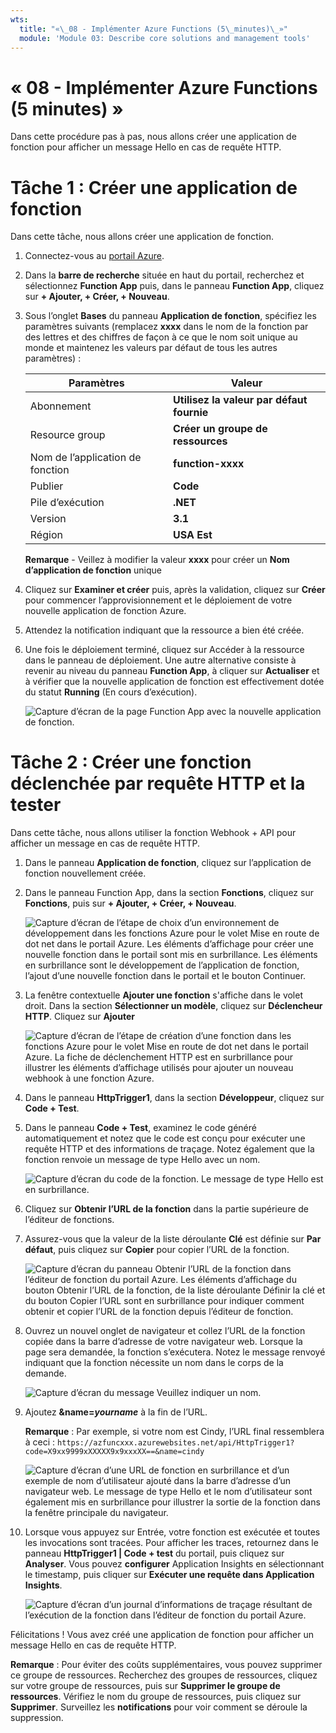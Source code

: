 ```yaml
---
wts:
  title: "«\_08 - Implémenter Azure Functions (5\_minutes)\_»"
  module: 'Module 03: Describe core solutions and management tools'
---
```

# <a name="08---implement-azure-functions-5-min"></a>« 08 - Implémenter Azure Functions (5 minutes) »

Dans cette procédure pas à pas, nous allons créer une application de fonction pour afficher un message Hello en cas de requête HTTP. 

# <a name="task-1-create-a-function-app"></a>Tâche 1 : Créer une application de fonction 

Dans cette tâche, nous allons créer une application de fonction.

1. Connectez-vous au [portail Azure](https://portal.azure.com).

2. Dans la **barre de recherche** située en haut du portail, recherchez et sélectionnez **Function App** puis, dans le panneau **Function App**, cliquez sur **+ Ajouter, + Créer, + Nouveau**.

3. Sous l’onglet **Bases** du panneau **Application de fonction**, spécifiez les paramètres suivants (remplacez **xxxx** dans le nom de la fonction par des lettres et des chiffres de façon à ce que le nom soit unique au monde et maintenez les valeurs par défaut de tous les autres paramètres) : 

    | Paramètres | Valeur |
    | -- | --|
    | Abonnement | **Utilisez la valeur par défaut fournie** |
    | Resource group | **Créer un groupe de ressources** |
    | Nom de l’application de fonction | **function-xxxx** |
    | Publier | **Code** |
    | Pile d’exécution | **.NET** |
    | Version | **3.1** |
    | Région | **USA Est** |

    **Remarque** - Veillez à modifier la valeur **xxxx** pour créer un **Nom d’application de fonction** unique

4. Cliquez sur **Examiner et créer** puis, après la validation, cliquez sur **Créer** pour commencer l’approvisionnement et le déploiement de votre nouvelle application de fonction Azure.

5. Attendez la notification indiquant que la ressource a bien été créée.

6. Une fois le déploiement terminé, cliquez sur Accéder à la ressource dans le panneau de déploiement. Une autre alternative consiste à revenir au niveau du panneau **Function App**, à cliquer sur **Actualiser** et à vérifier que la nouvelle application de fonction est effectivement dotée du statut **Running** (En cours d’exécution). 

    ![Capture d’écran de la page Function App avec la nouvelle application de fonction.](../images/0701.png)

# <a name="task-2-create-a-http-triggered-function-and-test"></a>Tâche 2 : Créer une fonction déclenchée par requête HTTP et la tester

Dans cette tâche, nous allons utiliser la fonction Webhook + API pour afficher un message en cas de requête HTTP. 

1. Dans le panneau **Application de fonction**, cliquez sur l’application de fonction nouvellement créée. 

2. Dans le panneau Function App, dans la section **Fonctions**, cliquez sur **Fonctions**, puis sur **+ Ajouter, + Créer, + Nouveau**.

    ![Capture d’écran de l’étape de choix d’un environnement de développement dans les fonctions Azure pour le volet Mise en route de dot net dans le portail Azure. Les éléments d’affichage pour créer une nouvelle fonction dans le portail sont mis en surbrillance. Les éléments en surbrillance sont le développement de l’application de fonction, l’ajout d’une nouvelle fonction dans le portail et le bouton Continuer.](../images/0702.png)

3. La fenêtre contextuelle **Ajouter une fonction** s'affiche dans le volet droit. Dans la section **Sélectionner un modèle**, cliquez sur **Déclencheur HTTP**. Cliquez sur **Ajouter** 

    ![Capture d’écran de l’étape de création d’une fonction dans les fonctions Azure pour le volet Mise en route de dot net dans le portail Azure. La fiche de déclenchement HTTP est en surbrillance pour illustrer les éléments d’affichage utilisés pour ajouter un nouveau webhook à une fonction Azure.](../images/0702a.png)

4. Dans le panneau **HttpTrigger1**, dans la section **Développeur**, cliquez sur **Code + Test**. 

5. Dans le panneau **Code + Test**, examinez le code généré automatiquement et notez que le code est conçu pour exécuter une requête HTTP et des informations de traçage. Notez également que la fonction renvoie un message de type Hello avec un nom. 

    ![Capture d’écran du code de la fonction. Le message de type Hello est en surbrillance.](../images/0704.png)

6. Cliquez sur **Obtenir l’URL de la fonction** dans la partie supérieure de l’éditeur de fonctions. 

7. Assurez-vous que la valeur de la liste déroulante **Clé** est définie sur **Par défaut**, puis cliquez sur **Copier** pour copier l’URL de la fonction. 

    ![Capture d’écran du panneau Obtenir l’URL de la fonction dans l’éditeur de fonction du portail Azure. Les éléments d’affichage du bouton Obtenir l’URL de la fonction, de la liste déroulante Définir la clé et du bouton Copier l’URL sont en surbrillance pour indiquer comment obtenir et copier l’URL de la fonction depuis l’éditeur de fonction.](../images/0705.png)

8. Ouvrez un nouvel onglet de navigateur et collez l’URL de la fonction copiée dans la barre d’adresse de votre navigateur web. Lorsque la page sera demandée, la fonction s’exécutera. Notez le message renvoyé indiquant que la fonction nécessite un nom dans le corps de la demande.

    ![Capture d’écran du message Veuillez indiquer un nom.](../images/0706.png)

9. Ajoutez **&name=*yourname*** à la fin de l’URL.

    **Remarque** : Par exemple, si votre nom est Cindy, l’URL final ressemblera à ceci : `https://azfuncxxx.azurewebsites.net/api/HttpTrigger1?code=X9xx9999xXXXXX9x9xxxXX==&name=cindy`

    ![Capture d’écran d’une URL de fonction en surbrillance et d’un exemple de nom d’utilisateur ajouté dans la barre d’adresse d’un navigateur web. Le message de type Hello et le nom d’utilisateur sont également mis en surbrillance pour illustrer la sortie de la fonction dans la fenêtre principale du navigateur.](../images/0707.png)

10. Lorsque vous appuyez sur Entrée, votre fonction est exécutée et toutes les invocations sont tracées. Pour afficher les traces, retournez dans le panneau **HttpTrigger1 \| Code + test** du portail, puis cliquez sur **Analyser**. Vous pouvez **configurer** Application Insights en sélectionnant le timestamp, puis cliquer sur **Exécuter une requête dans Application Insights**.

    ![Capture d’écran d’un journal d’informations de traçage résultant de l’exécution de la fonction dans l’éditeur de fonction du portail Azure.](../images/0709.png) 

Félicitations ! Vous avez créé une application de fonction pour afficher un message Hello en cas de requête HTTP.  

**Remarque** : Pour éviter des coûts supplémentaires, vous pouvez supprimer ce groupe de ressources. Recherchez des groupes de ressources, cliquez sur votre groupe de ressources, puis sur **Supprimer le groupe de ressources**. Vérifiez le nom du groupe de ressources, puis cliquez sur **Supprimer**. Surveillez les **notifications** pour voir comment se déroule la suppression.
